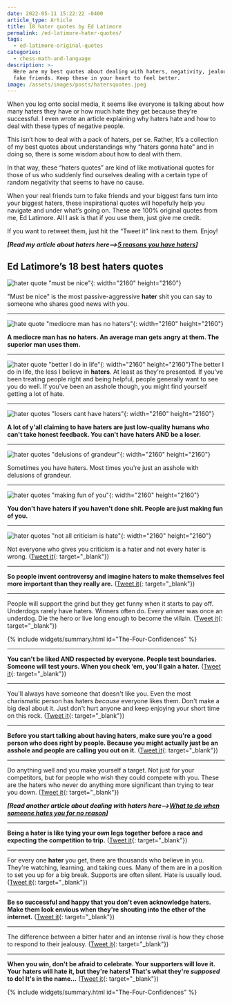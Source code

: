 ```yaml
---
date: 2022-05-11 15:22:22 -0400
article_type: Article
title: 18 hater quotes by Ed Latimore
permalink: /ed-latimore-hater-quotes/
tags:
  - ed-latimore-original-quotes
categories:
  - chess-math-and-language
description: >-
  Here are my best quotes about dealing with haters, negativity, jealousy, and
  fake friends. Keep these in your heart to feel better.
image: /assets/images/posts/hatersquotes.jpeg
---
```

When you log onto social media, it seems like everyone is talking about how many haters they have or how much hate they get because they’re successful. I even wrote an article explaining why haters hate and how to deal with these types of negative people.

This isn’t how to deal with a pack of haters, per se. Rather, It’s a collection of my best quotes about understandings why “haters gonna hate” and in doing so, there is some wisdom about how to deal with them.

In that way, these “haters quotes” are kind of like motivational quotes for those of us who suddenly find ourselves dealing with a certain type of random negativity that seems to have no cause.

When your real friends turn to fake friends and your biggest fans turn into your biggest haters, these inspirational quotes will hopefully help you navigate and under what’s going on. These are 100% original quotes from me, Ed Latimore. All I ask is that if you use them, just give me credit.

If you want to retweet them, just hit the “Tweet it” link next to them. Enjoy!

***\[Read my article about haters here–&gt;[5 reasons you have haters](/why-you-have-haters-even-if-you-arent-an-asshole/)\]***

## Ed Latimore’s 18 best haters quotes

![hater quote &quot;must be nice&quot;](/assets/images/posts/mustbenice.png){: width="2160" height="2160"}

"Must be nice" is the most passive-aggressive **hater** shit you can say to someone who shares good news with you.&nbsp;

---

![hate quote &quot;mediocre man has no haters&quot;](/assets/images/posts/mediocreman.png){: width="2160" height="2160"}

**A mediocre man has no haters. An average man gets angry at them. The superior man uses them.**&nbsp;

---

![hater quote &quot;better I do in life&quot;](/assets/images/posts/betteridoinlife.png){: width="2160" height="2160"}The better I do in life, the less I believe in **haters**. At least as they're presented. If you've been treating people right and being helpful, people generally want to see you do well. If you've been an asshole though, you might find yourself getting a lot of hate.&nbsp;

---

![hater quotes &quot;losers cant have haters&quot;](/assets/images/posts/loserscanthavehaters.png){: width="2160" height="2160"}

**A lot of y'all claiming to have haters are just low-quality humans who can't take honest feedback. You can't have haters AND be a loser.**&nbsp;

---

![hater quotes &quot;delusions of grandeur&quot;](/assets/images/posts/delusiosofgrandeur.png){: width="2160" height="2160"}

Sometimes you have haters. Most times you're just an asshole with delusions of grandeur.&nbsp;

---

![hater quotes &quot;making fun of you&quot;](/assets/images/posts/makingfunofyou.png){: width="2160" height="2160"}

**You don't have haters if you haven't done shit. People are just making fun of you.**&nbsp;

---

![hater quotes &quot;not all criticism is hate&quot;](/assets/images/posts/notallcriticismishate.png){: width="2160" height="2160"}

Not everyone who gives you criticism is a hater and not every hater is wrong. ([Tweet it](https://twitter.com/EdLatimore/status/1362430790211162115){: target="_blank"})

---

**So people invent controversy and imagine haters to make themselves feel more important than they really are.** ([Tweet it](https://twitter.com/EdLatimore/status/1403375939803779075){: target="_blank"})

---

People will support the grind but they get funny when it starts to pay off. Underdogs rarely have haters. Winners often do. Every winner was once an underdog. Die the hero or live long enough to become the villain. ([Tweet it](https://twitter.com/EdLatimore/status/1378682271411101704){: target="_blank"})

{% include widgets/summary.html id="The-Four-Confidences" %}

---

**You can't be liked AND respected by everyone. People test boundaries. Someone will test yours. When you check ‘em, you'll gain a hater.** ([Tweet it](https://twitter.com/EdLatimore/status/1323404790139965440){: target="_blank"})

---

You'll always have someone that doesn't like you. Even the most charismatic person has haters *because* everyone likes them. Don't make a big deal about it. Just don't hurt anyone and keep enjoying your short time on this rock. ([Tweet it](https://twitter.com/EdLatimore/status/1470586926545752075){: target="_blank"})

---

**Before you start talking about having haters, make sure you're a good person who does right by people. Because you might actually just be an asshole and people are calling you out on it.** ([Tweet it](https://twitter.com/EdLatimore/status/1441809639851630592){: target="_blank"})

---

Do anything well and you make yourself a target. Not just for your competitors, but for people who wish they could compete with you. These are the haters who never do anything more significant than trying to tear you down. ([Tweet it](https://twitter.com/EdLatimore/status/1495540123689230341){: target="_blank"})

***\[Read another article about dealing with haters here–&gt;[What to do when someone hates you for no reason](/when-someone-hates-you-for-no-reason/)\]***

---

**Being a hater is like tying your own legs together before a race and expecting the competition to trip.** ([Tweet it](https://twitter.com/EdLatimore/status/1292446593438883840){: target="_blank"})

---

For every one **hater** you get, there are thousands who believe in you. They're watching, learning, and taking cues. Many of them are in a position to set you up for a big break. Supports are often silent. Hate is usually loud. ([Tweet it](https://twitter.com/EdLatimore/status/1474904157068967940){: target="_blank"})

---

**Be so successful and happy that you don't even acknowledge haters. Make them look envious when they're shouting into the ether of the internet.** ([Tweet it](https://twitter.com/EdLatimore/status/1311850325876318209){: target="_blank"})

---

The difference between a bitter hater and an intense rival is how they chose to respond to their jealousy. ([Tweet it](https://twitter.com/EdLatimore/status/1329255552011137026){: target="_blank"})

---

**When you win, don't be afraid to celebrate. Your supporters will love it. Your haters will hate it, but they're haters! That's what they're *supposed* to do! It's in the name…** ([Tweet it](https://twitter.com/EdLatimore/status/1440475860880924674){: target="_blank"})

{% include widgets/summary.html id="The-Four-Confidences" %}